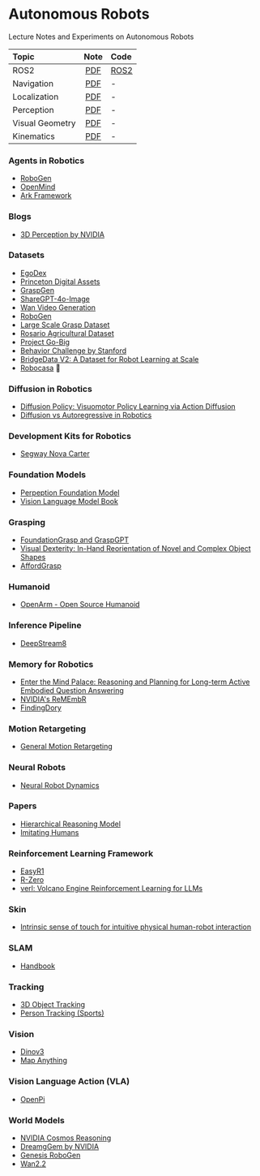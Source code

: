 # Autonomous Robots

Lecture Notes and Experiments on Autonomous Robots

| **Topic** | **Note** | **Code** |
| :--- | :---: | :--- |
| ROS2 | [PDF](https://drive.google.com/file/d/1LaWyp9g2lKIGXSB5wsFIJdPkhkGgJtfK/view?usp=sharing) | [ROS2](ros2) |
| Navigation | [PDF](https://drive.google.com/file/d/1UzeNSkWWHATLXmAEcyfabvVfhwmRMu5V/view?usp=sharing) | - |
| Localization | [PDF](https://drive.google.com/file/d/1nyhgjG2B07__5PhBgBXe9yiMRfqCk8Bm/view?usp=sharing) | - |
| Perception | [PDF](https://drive.google.com/file/d/1tZcBpqq-5jJ2vID9ryoN6sflCSZ9sJsk/view?usp=sharing) | - |
| Visual Geometry | [PDF](https://drive.google.com/file/d/1mW31Csyx3tbVoknNvRaBG17z1x5YXhbv/view?usp=sharing) | - | 
| Kinematics | [PDF](https://drive.google.com/file/d/1BGR3RCgn05K2cvbFuy3s8DrGYGJIbtZS/view?usp=sharing) | - |


### Agents in Robotics

- [RoboGen](https://github.com/Genesis-Embodied-AI/RoboGen)
- [OpenMind](https://openmind.org/)
- [Ark Framework](https://github.com/Robotics-Ark/ark_framework)



### Blogs
- [3D Perception by NVIDIA](https://developer.nvidia.com/blog/r2d2-building-ai-based-3d-robot-perception-and-mapping-with-nvidia-research/)

  
### Datasets

- [EgoDex](https://arxiv.org/pdf/2505.11709)
- [Princeton Digital Assets](https://princeton-vl.github.io/infinigen-sim/)
- [GraspGen](https://graspgen.github.io/)
- [ShareGPT-4o-Image](https://github.com/FreedomIntelligence/ShareGPT-4o-Image)
- [Wan Video Generation](https://github.com/Wan-Video/Wan2.2?tab=readme-ov-file)
- [RoboGen](https://arxiv.org/pdf/2311.01455)
- [Large Scale Grasp Dataset](https://research.nvidia.com/publication/2021-05_acronym-large-scale-grasp-dataset-based-simulation)
- [Rosario Agricultural Dataset](https://cifasis.github.io/rosariov2/)
- [Project Go-Big](https://www.figure.ai/news/project-go-big)
- [Behavior Challenge by Stanford](https://behavior.stanford.edu/index.html)
- [BridgeData V2: A Dataset for Robot Learning at Scale](https://rail-berkeley.github.io/bridgedata/)
- [Robocasa](https://robocasa.ai/) :star2:


### Diffusion in Robotics

- [Diffusion Policy: Visuomotor Policy Learning via Action Diffusion](https://arxiv.org/pdf/2303.04137)
- [Diffusion vs Autoregressive in Robotics](https://blog.ml.cmu.edu/2025/09/22/diffusion-beats-autoregressive-in-data-constrained-settings/)

### Development Kits for Robotics

- [Segway Nova Carter](https://robotics.segway.com/%20nova-carter/)


### Foundation Models

- [Perpeption Foundation Model](https://ai.meta.com/blog/meta-fair-updates-perception-localization-reasoning/)
- [Vision Language Model Book](https://books.google.com.ph/books?hl=en&lr=&id=EnqCEQAAQBAJ&oi=fnd&pg=PA228&ots=gd6NsKrxmc&sig=xrZ7-mB00G-w_QyRlAXGEhfLNAU&redir_esc=y#v=onepage&q&f=false)
  
### Grasping

- [FoundationGrasp and GraspGPT](https://github.com/mkt1412/GraspGPT_public)
- [Visual Dexterity: In-Hand Reorientation of Novel and Complex Object Shapes](https://taochenshh.github.io/projects/visual-dexterity)
- [AffordGrasp](https://arxiv.org/pdf/2503.00778)


### Humanoid 

- [OpenArm - Open Source Humanoid](https://github.com/enactic/OpenArm)

### Inference Pipeline

- [DeepStream8](https://developer.nvidia.com/blog/build-a-real-time-visual-inspection-pipeline-with-nvidia-tao-6-and-nvidia-deepstream-8/)


### Memory for Robotics

- [Enter the Mind Palace: Reasoning and Planning for Long-term Active Embodied Question Answering](https://arxiv.org/pdf/2507.12846)
- [NVIDIA's ReMEmbR](https://nvidia-ai-iot.github.io/remembr)
- [FindingDory](https://arxiv.org/pdf/2506.15635)

### Motion Retargeting

- [General Motion Retargeting](https://github.com/YanjieZe/GMR)

### Neural Robots

- [Neural Robot Dynamics](https://arxiv.org/pdf/2508.15755)

### Papers

- [Hierarchical Reasoning Model](https://github.com/sapientinc/HRM/)
- [Imitating Humans](https://kimhanjung.github.io/UniSkill/)


### Reinforcement Learning Framework

- [EasyR1](https://github.com/hiyouga/EasyR1)
- [R-Zero](https://github.com/Chengsong-Huang/R-Zero)
- [verl: Volcano Engine Reinforcement Learning for LLMs](https://github.com/volcengine/verl)

### Skin

- [Intrinsic sense of touch for intuitive physical human-robot interaction](https://www.science.org/doi/10.1126/scirobotics.adn4008)

### SLAM

- [Handbook](http://asrl.utias.utoronto.ca/~tdb/slam/)

### Tracking

- [3D Object Tracking](https://light.princeton.edu/publication/inverse-rendering-tracking/)
- [Person Tracking (Sports)](https://colab.research.google.com/github/roboflow-ai/notebooks/blob/main/notebooks/basketball-ai-how-to-detect-track-and-identify-basketball-players.ipynb)
  


### Vision

- [Dinov3](https://ai.meta.com/blog/dinov3-self-supervised-vision-model)
- [Map Anything](https://map-anything.github.io/)

### Vision Language Action (VLA)

- [OpenPi](https://github.com/Physical-Intelligence/openpi)

### World Models

- [NVIDIA Cosmos Reasoning](https://research.nvidia.com/labs/dir/cosmos-reason1/)
- [DreamgGem by NVIDIA](https://research.nvidia.com/labs/gear/dreamgen/)
- [Genesis RoboGen](https://github.com/Genesis-Embodied-AI/RoboGen)
- [Wan2.2](https://github.com/Wan-Video/Wan2.2)

